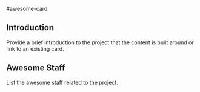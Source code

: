 #awesome-card 

## Introduction

Provide a brief introduction to the project that the content is built around or link to an existing card.

## Awesome Staff

List the awesome staff related to the project.
